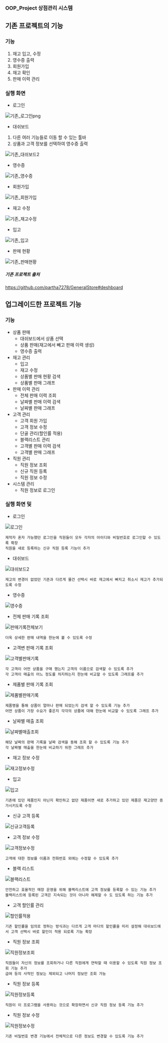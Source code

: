 ### OOP_Project 상점관리 시스템

기존 프로젝트의 기능
---
### 기능
1. 재고 입고, 수정
2. 영수증 출력
3. 회원가입
4. 재고 확인
5. 판매 이력 관리

### 실행 화면
  + 로그인

![기존_로그인png](https://github.com/min-young417/store-management-system_OOP-Project/assets/122364547/0016a413-2195-42cb-97c4-4da96575f4b7)
  + 대쉬보드
  
  1. 다른 여러 기능들로 이동 할 수 있는 툴바
  2. 상품과 고객 정보를 선택하여 영수증 출력

![기존_대쉬보드2](https://github.com/min-young417/store-management-system_OOP-Project/assets/122364547/c68c3764-f7c2-496b-83ba-3d2da7ae8634)
  + 영수증

![기존_영수증](https://github.com/min-young417/store-management-system_OOP-Project/assets/122364547/67a8933d-628a-4a43-ad0b-681966d2e311)
  + 회원가입

![기존_회원가입](https://github.com/min-young417/store-management-system_OOP-Project/assets/122364547/0e122c0a-ac2d-49b5-888e-6e845123506b)
  + 재고 수정

![기존_재고수정](https://github.com/min-young417/store-management-system_OOP-Project/assets/122364547/1c9e8316-d2f1-4d57-a118-02ad9c52a913)
  + 입고

![기존_입고](https://github.com/min-young417/store-management-system_OOP-Project/assets/122364547/8429f23c-58d3-467b-a6fc-ed613b8e208d)
  + 판매 현황

![기존_판매현황](https://github.com/min-young417/store-management-system_OOP-Project/assets/122364547/9ae1d712-4271-4b59-86b9-ac67f5aa4229)

##### 기존 프로젝트 출처
https://github.com/partha7278/GeneralStore#deshboard



업그레이드한 프로젝트 기능
-----
### 기능
- 상품 판매
  - 대쉬보드에서 상품 선택
  - 상품 판매(재고에서 빼고 판매 이력 생성)
  - 영수증 출력
- 재고 관리
  - 입고
  - 재고 수정
  - 상품별 판매 현황 검색
  - 상품별 판매 그래프
- 판매 이력 관리
  - 전체 판매 이력 조회
  - 날짜별 판매 이력 검색
  - 날짜별 판매 그래프
- 고객 관리
  - 고객 회원 가입
  - 고객 정보 수정
  - 단골 관리(할인률 적용)
  - 블랙리스트 관리
  - 고객별 판매 이력 검색
  - 고객별 판매 그래프
- 직원 관리
  - 직원 정보 조회
  - 신규 직원 등록
  - 직원 정보 수정
- 시스템 관리
  - 직원 정보로 로그인 

### 실행 화면 및 
  + 로그인
  
![로그인](https://github.com/min-young417/store-management-system_OOP-Project/assets/122364547/c3bcea07-44ce-438e-8a02-8f516c99f10a)
```
제작자 혼자 가능했던 로그인을 직원들이 모두 각자의 아이디와 비밀번호로 로그인할 수 있도록 확장
직원을 새로 등록하는 신규 직원 등록 기능이 추가
```
  + 대쉬보드

![대쉬보드2](https://github.com/min-young417/store-management-system_OOP-Project/assets/122364547/d9e7b6ef-e35f-4bbb-9e9a-dcc236f731d9)
```
재고의 변경이 없었던 기존과 다르게 물건 선택시 바로 재고에서 빠지고 취소시 재고가 추가되도록 수정
```
  + 영수증

![영수증](https://github.com/min-young417/store-management-system_OOP-Project/assets/122364547/1e7baa84-1957-4456-80ed-711386cda6a9)
  + 전체 판매 기록 조회

![판매기록전체보기](https://github.com/min-young417/store-management-system_OOP-Project/assets/122364547/e581b945-13a7-4ef1-bac8-d9a8ba49d0b3)
```
더욱 상세한 판매 내역을 한눈에 볼 수 있도록 수정
```
  + 고객변 판매 기록 조회

![고객별판매기록](https://github.com/min-young417/store-management-system_OOP-Project/assets/122364547/0fa81c11-9a17-4d17-aa9c-680f7ebe9057)
```
각 고객이 어떤 상품을 구매 했는지 고객의 이름으로 검색할 수 있도록 추가
각 고객이 매출의 어느 정도를 차지하는지 한눈에 비교할 수 있도록 그래프를 추가
```
  + 제품별 판매 기록 조회

![제품별판매기록](https://github.com/min-young417/store-management-system_OOP-Project/assets/122364547/43a8e954-4a3a-4345-ba62-715ea78d6040)
```
제품명을 통해 상품이 얼마나 판매 되었는지 검색 할 수 있도록 기능 추가
어떤 상품이 가장 수요가 좋은지 각각의 상품에 대해 한눈에 비교할 수 있도록 그래프 추가
```
  + 날짜별 매출 조회

![날짜별매출조회](https://github.com/min-young417/store-management-system_OOP-Project/assets/122364547/01ed3dc7-90d4-46f0-9eec-915b0175475c)
```
해당 날짜의 판매 기록을 날짜 검색을 동해 조회 할 수 있도록 기능 추가
각 날짜별 매출을 한눈에 비교하기 위한 그래프 추가
```
  + 재고 정보 수정

![재고정보수정](https://github.com/min-young417/store-management-system_OOP-Project/assets/122364547/b414535e-a69f-4771-b1ca-68fc8349f852)
  + 입고

![입고](https://github.com/min-young417/store-management-system_OOP-Project/assets/122364547/c00d0105-0f75-4cb8-8b6b-4da40c1acad3)
```
기존에 있던 제품인지 아닌지 확인하고 없던 제품이면 새로 추가하고 있던 제품은 재고양만 증가시키도록 수정
```
  + 신규 고객 등록

![신규고객등록](https://github.com/min-young417/store-management-system_OOP-Project/assets/122364547/cba874cd-cf89-41d7-8760-bbd80a96b220)
  + 고객 정보 수정

![고객정보수정](https://github.com/min-young417/store-management-system_OOP-Project/assets/122364547/eef6daec-5d8b-49bd-aa8b-a93d0cca3daf)
```
고객에 대한 정보를 이름과 전화번호 외에는 수정할 수 있도록 추가
```
  + 블랙 리스트

![블랙리스트](https://github.com/min-young417/store-management-system_OOP-Project/assets/122364547/a1647699-99df-467e-9bf2-74484b34c75e)
```
안전하고 효율적인 매장 운영을 위해 블랙리스트에 고객 정보를 등록할 수 있는 기능 추가
블랙리스트에 등록된 고객은 지속되는 것이 아니라 해제할 수 도 있도록 하는 기능 추가
```
  + 고객 할인률 관리

![할인률적용](https://github.com/min-young417/store-management-system_OOP-Project/assets/122364547/8380f7dc-211a-4cdc-a5d3-d6f55b2ae591)
```
기존 할인률을 임의로 정하는 방식과는 다르게 고객 마다의 할인률을 미리 설정해 대쉬보드에서 고객 선택시 바로 할인이 적용 되로록 기능 확장
```
  + 직원 정보 조회

![직원정보조회](https://github.com/min-young417/store-management-system_OOP-Project/assets/122364547/3151f74c-a968-400c-b0d4-a316bb12efd7)
```
직원들이 자신의 정보를 조회하거나 다른 직원에게 연락할 때 이용할 수 있도록 직원 정보 조회 기능 추가
급여 등의 사적인 정보는 제외되고 나머지 정보만 조회 가능
```
  + 직원 정보 등록

![직원정보등록](https://github.com/min-young417/store-management-system_OOP-Project/assets/122364547/9a115e1d-0ac9-43ad-8806-cdf6ad266a7b)
```
직원이 이 프로그램을 사용하는 것으로 확장하면서 신규 직원 정보 등록 기능 추가
```
  + 직원 정보 수정

![직원정보수정](https://github.com/min-young417/store-management-system_OOP-Project/assets/122364547/5ded1808-329a-475f-bd15-72df059a5da3)
```
기존 비밀번호 변경 기능에서 전체적으로 다른 정보도 변경할 수 있도록 기능 추가
```
